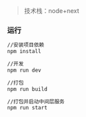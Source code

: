 > 技术栈：node+next 

### 运行
``` bash
//安装项目依赖
npm install

//开发
npm run dev

//打包
npm run build

//打包并启动中间层服务
npm run start 